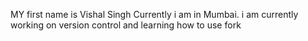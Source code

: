 MY first name is Vishal Singh
Currently i am in Mumbai. i am currently working on version control and learning how to use fork
